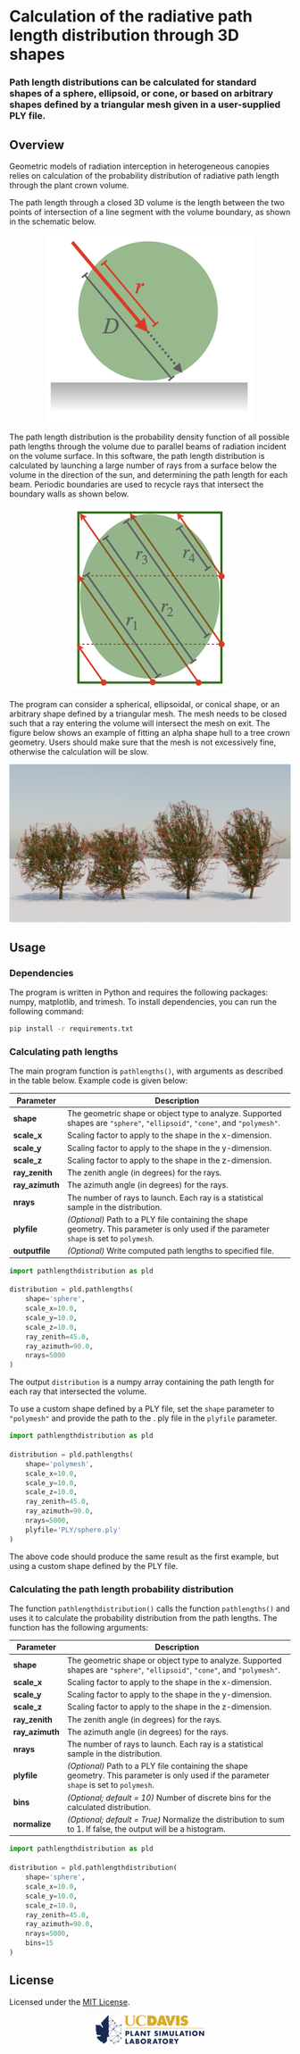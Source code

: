 # Calculation of the radiative path length distribution through 3D shapes
### Path length distributions can be calculated for standard shapes of a sphere, ellipsoid, or cone, or based on arbitrary shapes defined by a triangular mesh given in a user-supplied PLY file. 

## Overview

Geometric models of radiation interception in heterogeneous canopies relies on calculation of the probability 
distribution of radiative path length through the plant crown volume.

The path length through a closed 3D volume is the length between the two points of intersection of a line segment 
with the volume boundary, as shown in the schematic below.

<div align="center">
  <img src="images/path_length_schematic.png" alt="Schematic of path length through a sphere" title="Schematic of path length through a sphere" />
</div>

The path length distribution is the probability density function of all possible path lengths through the volume due 
to parallel beams of radiation incident on the volume surface. In this software, the path length distribution is 
calculated by launching a large number of rays from a surface below the volume in the direction of the sun, and 
determining the path length for each beam. Periodic boundaries are used to recycle rays that intersect the boundary 
walls as shown below.

<div align="center">
  <img src="images/path_ray_tracing.png" alt="Schematic of path length tracing" title="Schematic of path length tracing" />
</div>

The program can consider a spherical, ellipsoidal, or conical shape, or an arbitrary shape defined by a triangular 
mesh. The mesh needs to be closed such that a ray entering the volume will intersect the mesh on exit. The figure 
below shows an example of fitting an alpha shape hull to a tree crown geometry. Users should make sure that the mesh 
is not excessively fine, otherwise the calculation will be slow.

<div align="center">
  <img src="images/RealisticVisualization.png" alt="Schematic of path length through a sphere" title="Schematic of path length through a sphere" />
</div>

## Usage

### Dependencies

The program is written in Python and requires the following packages: numpy, matplotlib, and trimesh. To install 
dependencies, you can run the following command:

```bash
pip install -r requirements.txt
```

### Calculating path lengths

The main program function is `pathlengths()`, with arguments as described in the table below. Example 
code is given below:

| Parameter       | Description                                                                                                                               |
|-----------------|-------------------------------------------------------------------------------------------------------------------------------------------|
| **shape**       | The geometric shape or object type to analyze. Supported shapes are `"sphere"`, `"ellipsoid"`, `"cone"`, and `"polymesh"`.                |
| **scale_x**     | Scaling factor to apply to the shape in the x-dimension.                                                                                  |
| **scale_y**     | Scaling factor to apply to the shape in the y-dimension.                                                                                  |
| **scale_z**     | Scaling factor to apply to the shape in the z-dimension.                                                                                  |
| **ray_zenith**  | The zenith angle (in degrees) for the rays.                                                                                               |
| **ray_azimuth** | The azimuth angle (in degrees) for the rays.                                                                                              |
| **nrays**       | The number of rays to launch. Each ray is a statistical sample in the distribution.                                                       |
| **plyfile**     | *(Optional)* Path to a PLY file containing the shape geometry. This parameter is only used if the parameter `shape` is set to `polymesh`. |
| **outputfile**  | *(Optional)* Write computed path lengths to specified file.                                                                               |

```python
import pathlengthdistribution as pld

distribution = pld.pathlengths(
    shape='sphere',    
    scale_x=10.0,
    scale_y=10.0,
    scale_z=10.0,
    ray_zenith=45.0,
    ray_azimuth=90.0,
    nrays=5000
)
```

The output `distribution` is a numpy array containing the path length for each ray that intersected the volume.

To use a custom shape defined by a PLY file, set the `shape` parameter to `"polymesh"` and provide the path to the .
ply file in the `plyfile` parameter.

```python
import pathlengthdistribution as pld

distribution = pld.pathlengths(
    shape='polymesh',    
    scale_x=10.0,
    scale_y=10.0,
    scale_z=10.0,
    ray_zenith=45.0,
    ray_azimuth=90.0,
    nrays=5000,
    plyfile='PLY/sphere.ply'
)
```

The above code should produce the same result as the first example, but using a custom shape defined by the PLY file.

### Calculating the path length probability distribution

The function `pathlengthdistribution()` calls the function `pathlengths()` and uses it to calculate the probability 
distribution from the path lengths. The function has the following arguments:

| Parameter       | Description                                                                                                                       |
|-----------------|-----------------------------------------------------------------------------------------------------------------------------------|
| **shape**       | The geometric shape or object type to analyze. Supported shapes are `"sphere"`, `"ellipsoid"`, `"cone"`, and `"polymesh"`.        |
| **scale_x**     | Scaling factor to apply to the shape in the x-dimension.                                                                          |
| **scale_y**     | Scaling factor to apply to the shape in the y-dimension.                                                                          |
| **scale_z**     | Scaling factor to apply to the shape in the z-dimension.                                                                          |
| **ray_zenith**  | The zenith angle (in degrees) for the rays.                                                                                       |
| **ray_azimuth** | The azimuth angle (in degrees) for the rays.                                                                                      |
| **nrays**       | The number of rays to launch. Each ray is a statistical sample in the distribution.                                               |
| **plyfile**     | *(Optional)* Path to a PLY file containing the shape geometry. This parameter is only used if the parameter `shape` is set to `polymesh`. |
| **bins**        | *(Optional; default = 10)* Number of discrete bins for the calculated distribution.                                               |
| **normalize**   | *(Optional; default = True)* Normalize the distribution to sum to 1. If false, the output will be a histogram.                    |

```python
import pathlengthdistribution as pld

distribution = pld.pathlengthdistribution(
    shape='sphere',    
    scale_x=10.0,
    scale_y=10.0,
    scale_z=10.0,
    ray_zenith=45.0,
    ray_azimuth=90.0,
    nrays=5000,
    bins=15
)
```


## License

Licensed under the <a href="LICENSE.md">MIT License</a>.


<div align="center">
  <img src="images/PSL_logo_new_whitebackground.png" alt="" />
</div>